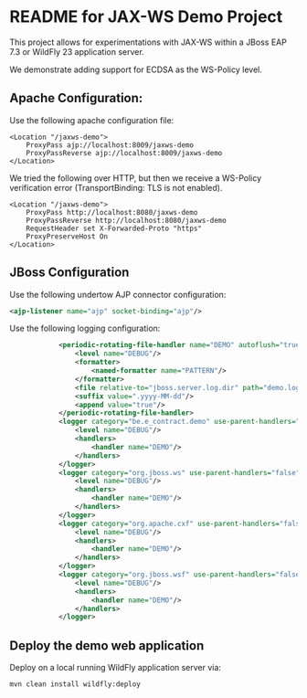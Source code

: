 # README for JAX-WS Demo Project

This project allows for experimentations with JAX-WS within a JBoss EAP 7.3 or WildFly 23 application server.

We demonstrate adding support for ECDSA as the WS-Policy level.

## Apache Configuration:

Use the following apache configuration file:
```
<Location "/jaxws-demo">
    ProxyPass ajp://localhost:8009/jaxws-demo
    ProxyPassReverse ajp://localhost:8009/jaxws-demo
</Location>
```

We tried the following over HTTP, but then we receive a WS-Policy verification error (TransportBinding: TLS is not enabled).
```
<Location "/jaxws-demo">
    ProxyPass http://localhost:8080/jaxws-demo
    ProxyPassReverse http://localhost:8080/jaxws-demo
	RequestHeader set X-Forwarded-Proto "https" 
    ProxyPreserveHost On
</Location>
```

## JBoss Configuration

Use the following undertow AJP connector configuration:
```xml
<ajp-listener name="ajp" socket-binding="ajp"/>
```

Use the following logging configuration:
```xml
            <periodic-rotating-file-handler name="DEMO" autoflush="true">
                <level name="DEBUG"/>
                <formatter>
                    <named-formatter name="PATTERN"/>
                </formatter>
                <file relative-to="jboss.server.log.dir" path="demo.log"/>
                <suffix value=".yyyy-MM-dd"/>
                <append value="true"/>
            </periodic-rotating-file-handler>
            <logger category="be.e_contract.demo" use-parent-handlers="false">
                <level name="DEBUG"/>
                <handlers>
                    <handler name="DEMO"/>
                </handlers>
            </logger>
            <logger category="org.jboss.ws" use-parent-handlers="false">
                <level name="DEBUG"/>
                <handlers>
                    <handler name="DEMO"/>
                </handlers>
            </logger>
            <logger category="org.apache.cxf" use-parent-handlers="false">
                <level name="DEBUG"/>
                <handlers>
                    <handler name="DEMO"/>
                </handlers>
            </logger>
            <logger category="org.jboss.wsf" use-parent-handlers="false">
                <level name="DEBUG"/>
                <handlers>
                    <handler name="DEMO"/>
                </handlers>
            </logger>
```

## Deploy the demo web application

Deploy on a local running WildFly application server via:
```
mvn clean install wildfly:deploy
```

